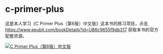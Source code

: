 # c-primer-plus

这是本人学习《C Primer Plus（第6版）中文版》这本书的练习项目，点击 https://www.epubit.com/bookDetails?id=UB6c9655f9db317 获取本书的官方配套资源。

[![C Primer Plus（第6版）中文版](https://img1.doubanio.com/lpic/s29438897.jpg "点击查看图书详情")](https://www.epubit.com/bookDetails?id=UB6c9655f9db317)
